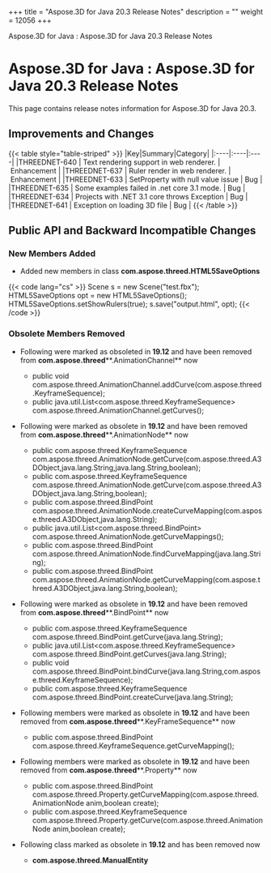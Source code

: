+++
title = "Aspose.3D for Java 20.3 Release Notes" 
description = "" 
weight = 12056 
+++

Aspose.3D for Java : Aspose.3D for Java 20.3 Release Notes  

# Aspose.3D for Java : Aspose.3D for Java 20.3 Release Notes


This page contains release notes information for Aspose.3D for Java 20.3.

## Improvements and Changes

{{< table style="table-striped" >}}
|Key|Summary|Category|
|:----|:----|:----|
|THREEDNET-640 | Text rendering support in web renderer. | Enhancement |
|THREEDNET-637 | Ruler render in web renderer. | Enhancement |
|THREEDNET-633 | SetProperty with null value issue | Bug |
|THREEDNET-635 | Some examples failed in .net core 3.1 mode. | Bug |
|THREEDNET-634 | Projects with .NET 3.1 core throws Exception | Bug |
|THREEDNET-641 | Exception on loading 3D file | Bug |
{{< /table >}}

## Public API and Backward Incompatible Changes

### New Members Added

*   Added new members in class **com.aspose.threed.HTML5SaveOptions**

{{< code lang="cs" >}}
Scene s = new Scene("test.fbx");
HTML5SaveOptions opt = new HTML5SaveOptions();
HTML5SaveOptions.setShowRulers(true);
s.save("output.html", opt);
{{< /code >}}

### **Obsolete Members Removed**

*   Following were marked as obsoleted in **19.12** and have been removed from **com.aspose.threed****.AnimationChannel** now
    
    *   public void com.aspose.threed.AnimationChannel.addCurve(com.aspose.threed.KeyframeSequence);
    *   public java.util.List<com.aspose.threed.KeyframeSequence> com.aspose.threed.AnimationChannel.getCurves();

*   Following were marked as obsolete in **19.12** and have been removed from **com.aspose.threed****.AnimationNode** now
    *   public com.aspose.threed.KeyframeSequence com.aspose.threed.AnimationNode.getCurve(com.aspose.threed.A3DObject,java.lang.String,java.lang.String,boolean);    
    *   public com.aspose.threed.KeyframeSequence com.aspose.threed.AnimationNode.getCurve(com.aspose.threed.A3DObject,java.lang.String,boolean);    
    *   public com.aspose.threed.BindPoint com.aspose.threed.AnimationNode.createCurveMapping(com.aspose.threed.A3DObject,java.lang.String);    
    *   public java.util.List<com.aspose.threed.BindPoint> com.aspose.threed.AnimationNode.getCurveMappings();    
    *   public com.aspose.threed.BindPoint com.aspose.threed.AnimationNode.findCurveMapping(java.lang.String);    
    *   public com.aspose.threed.BindPoint com.aspose.threed.AnimationNode.getCurveMapping(com.aspose.threed.A3DObject,java.lang.String,boolean); 
*   Following were marked as obsolete in **19.12** and have been removed from **com.aspose.threed****.BindPoint** now
    *   public com.aspose.threed.KeyframeSequence com.aspose.threed.BindPoint.getCurve(java.lang.String);    
    *   public java.util.List<com.aspose.threed.KeyframeSequence> com.aspose.threed.BindPoint.getCurves(java.lang.String);    
    *   public void com.aspose.threed.BindPoint.bindCurve(java.lang.String,com.aspose.threed.KeyframeSequence);    
    *   public com.aspose.threed.KeyframeSequence com.aspose.threed.BindPoint.createCurve(java.lang.String);
*   Following members were marked as obsolete in **19.12** and have been removed from **com.aspose.threed****.KeyFrameSequence** now
    *   public com.aspose.threed.BindPoint com.aspose.threed.KeyframeSequence.getCurveMapping();
*   Following members were marked as obsolete in **19.12** and have been removed from **com.aspose.threed****.Property** now
    *   public com.aspose.threed.BindPoint com.aspose.threed.Property.getCurveMapping(com.aspose.threed.AnimationNode anim,boolean create);
    *   public com.aspose.threed.KeyframeSequence com.aspose.threed.Property.getCurve(com.aspose.threed.AnimationNode anim,boolean create);
*   Following class marked as obsolete in **19.12** and has been removed now  
    *   ****com.aspose.threed**.ManualEntity**

